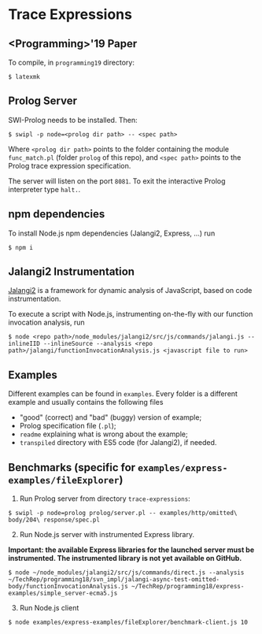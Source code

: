 # Trace Expressions
## \<Programming>'19 Paper
To compile, in `programming19` directory:
```
$ latexmk
```

## Prolog Server
SWI-Prolog needs to be installed.
Then:

    $ swipl -p node=<prolog dir path> -- <spec path>

Where `<prolog dir path>` points to the folder containing the module `func_match.pl` (folder `prolog` of this repo), and `<spec path>` points to the Prolog trace expression specification.

The server will listen on the port `8081`.
To exit the interactive Prolog interpreter type `halt.`.

## npm dependencies
To install Node.js npm dependencies (Jalangi2, Express, ...) run

    $ npm i

## Jalangi2 Instrumentation
[Jalangi2](https://github.com/Samsung/jalangi2) is a framework for dynamic analysis of JavaScript, based on code instrumentation.

To execute a script with Node.js, instrumenting on-the-fly with our function invocation analysis, run

    $ node <repo path>/node_modules/jalangi2/src/js/commands/jalangi.js --inlineIID --inlineSource --analysis <repo path>/jalangi/functionInvocationAnalysis.js <javascript file to run>

## Examples
Different examples can be found in `examples`.
Every folder is a different example and usually contains the following files
- "good" (correct) and "bad" (buggy) version of example;
- Prolog specification file (`.pl`);
- `readme` explaining what is wrong about the example;
- `transpiled` directory with ES5 code (for Jalangi2), if needed.

## Benchmarks (specific for `examples/express-examples/fileExplorer`) 

1. Run Prolog server from directory `trace-expressions`:
```
$ swipl -p node=prolog prolog/server.pl -- examples/http/omitted\ body/204\ response/spec.pl
```
2. Run Node.js server with  instrumented Express library.

**Important: the available Express libraries for the launched server must be instrumented.
The instrumented library is not yet available on GitHub.**
```
$ node ~/node_modules/jalangi2/src/js/commands/direct.js --analysis ~/TechRep/programming18/svn_impl/jalangi-async-test-omitted-body/functionInvocationAnalysis.js ~/TechRep/programming18/express-examples/simple_server-ecma5.js
```
3. Run Node.js client
```
$ node examples/express-examples/fileExplorer/benchmark-client.js 10
```
